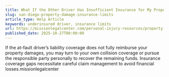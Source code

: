 ```yaml
---
title: What If the Other Driver Has Insufficient Insurance for My Property Damage?
slug: san-diego-property-damage-insurance-limits
article_type: Help Article
keywords: underinsured driver, insurance limits
url: https://missionlegalcenter.com/personal-injury-resources/property-damage/
published_date: 2025-10-27T00:00:00
---
```


If the at-fault driver’s liability coverage does not fully reimburse your property damages, you may turn to your own collision coverage or pursue the responsible party personally to recover the remaining funds. Insurance coverage gaps necessitate careful claim management to avoid financial losses.missionlegalcenter